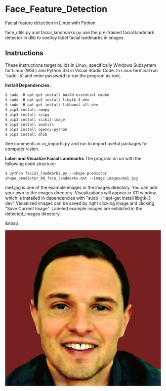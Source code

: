# Face_Feature_Detection
Facial feature detection in Linux with Python

face_utils.py and facial_landmarks.py use the pre-trained facial landmark detector in dlib to overlay label
facial landmarks in images.

## Instructions

These instructions target builds in Linux,
specifically Windows Subsystem for Linux (WSL) and Python 3.6 in Visual Studio Code.
In Linux terminal run 'sudo -s' and enter password to run the program as root.

**Install Dependencies:**
```
$ sudo -H apt-get install build-essential cmake
$ sudo -H apt-get install libgtk-3-dev 
$ sudo -H apt-get install libboost-all-dev
$ pip3 install numpy
$ pip3 install scipy
$ pip3 install scikit-image
$ pip3 install imutils
$ pip3 install opencv-python
$ pip3 install dlib
```
See comments in cv_imports.py and run to import useful packages for computer vision.

**Label and Visualize Facial Landmarks**
The program is run with the following code structure:
```
$ python facial_landmarks.py --shape-predictor shape_predictor_68_face_landmarks.dat --image images/me1.jpg
```
me1.jpg is one of the example images in the images directory. You can add your own to the images directory.
Visualizations will appear in X11 window, which is installed in dependencies with "sudo -H apt-get install libgtk-3-dev"
Visualized images can be saved by right clicking image and clicking "Save Current Image".
Labeled example images are exhibited in the detected_images directory.

&nbsp

![Matt London - Original Image](https://github.com/MattLondon101/Face_Feature_Detection/blob/master/images/me1.jpg?raw=true)




